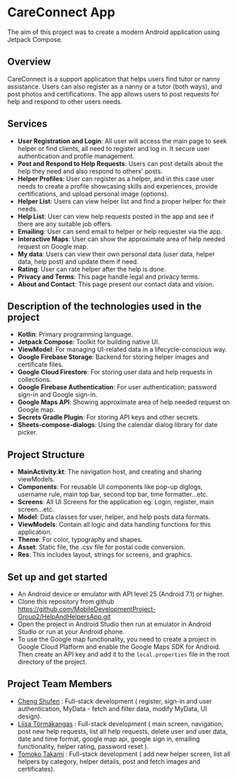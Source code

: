 # CareConnect App
The aim of this project was to create a modern Android application using Jetpack Compose.

## Overview
CareConnect is a support application that helps users find tutor or nanny assistance. Users can also register as a nanny or a tutor (both ways), and post photos and certifications.
The app allows users to post requests for help and respond to other users needs.

## Services
- **User Registration and Login**: All user will access the main page to seek helper or find clients, all need to register and log in. It secure user authentication and profile management.
- **Post and Respond to Help Requests**: Users can post details about the help they need and also respond to others' posts.
- **Helper Profiles**: User can register as a helper, and in this case user needs to create a profile showcasing skills and experiences, provide certifications, and upload personal image (options).
- **Helper List**: Users can view helper list and find a proper helper for their needs.
- **Help List**: User can view help requests posted in the app and see if there are any suitable job offers.
- **Emailing**: User can send email to helper or help requester via the app.
- **Interactive Maps**: User can show the approximate area of help needed request on Google map.
- **My data**: Users can view their own personal data (user data, helper data, help post) and update them if need.
- **Rating**: User can rate helper after the help is done.
- **Privacy and Terms**: This page handle legal and privacy terms.
- **About and Contact**: This page present our contact data and vision.

## Description of the technologies used in the project
- **Kotlin**: Primary programming language.
- **Jetpack Compose**: Toolkit for building native UI.
- **ViewModel**: For managing UI-related data in a lifecycle-conscious way.
- **Google Firebase Storage**: Backend for storing helper images and certificate files.
- **Google Cloud Firestore**: For storing user data and help requests in collections.
- **Google Firebase Authentication**: For user authentication; password sign-in and Google sign-in.
- **Google Maps API**: Showing approximate area of help needed request on Google map.
- **Secrets Gradle Plugin**: For storing API keys and other secrets.
- **Sheets-compose-dialogs**: Using the calendar dialog library for date picker.

## Project Structure
- **MainActivity.kt**: The navigation host, and creating and sharing viewModels.
- **Components**: For reusable UI components like pop-up diglogs, username rule, main top bar, second top bar, time formatter...etc.
- **Screens**: All UI Screens for the application eg: Login, register, main screen...etc.
- **Model**: Data classes for user, helper, and help posts data formats.
- **ViewModels**: Contain all logic and data handling functions for this application.
- **Theme**: For color, typography and shapes.
- **Asset**: Static file, the .csv file for postal code conversion.
- **Res**: This includes layout, strings for screens, and graphics.

## Set up and get started
- An Android device or emulator with API level 25 (Android 7.1) or higher.
- Clone this repository from github https://github.com/MobileDevelopmentProject-Group2/HelpAndHelpersApp.git
- Open the project in Android Studio then run at emulator in Android Studio or run at your Android phone.
- To use the Google map functionality, you need to create a project in Google Cloud Platform and enable the Google Maps SDK for Android. Then create an API key and add it to the `local.properties` file in the root directory of the project.

## Project Team Members
- [Cheng Shufen](https://github.com/ofiscarlett) : Full-stack development ( register, sign-in and user authentication, MyData - fetch and filter data, modify MyData, UI design).
- [Liisa Törmäkangas](https://github.com/liisatormakangas) : Full-stack development ( main screen, navigation, post new help requests, list all help requests, delete user and user data, date and time format, google map api, google sign in, emailing functionality, helper rating, password reset ).
- [Tomoko Takami](https://github.com/t2tato01) : Full-stack development ( add new helper screen, list all helpers by category, helper details, post and fetch images and certificates).
